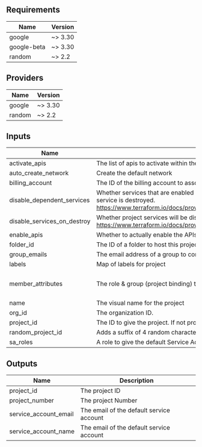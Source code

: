 ## Requirements

| Name | Version |
|------|---------|
| google | ~> 3.30 |
| google-beta | ~> 3.30 |
| random | ~> 2.2 |

## Providers

| Name | Version |
|------|---------|
| google | ~> 3.30 |
| random | ~> 2.2 |

## Inputs

| Name | Description | Type | Default | Required |
|------|-------------|------|---------|:--------:|
| activate\_apis | The list of apis to activate within the project | `list(string)` | n/a | yes |
| auto\_create\_network | Create the default network | `bool` | `false` | no |
| billing\_account | The ID of the billing account to associate this project with | `string` | n/a | yes |
| disable\_dependent\_services | Whether services that are enabled and which depend on this service should also be disabled when this service is destroyed. https://www.terraform.io/docs/providers/google/r/google_project_service.html#disable_dependent_services | `string` | `"true"` | no |
| disable\_services\_on\_destroy | Whether project services will be disabled when the resources are destroyed. https://www.terraform.io/docs/providers/google/r/google_project_service.html#disable_on_destroy | `string` | `"true"` | no |
| enable\_apis | Whether to actually enable the APIs. If false, this module is a no-op. | `string` | `"false"` | no |
| folder\_id | The ID of a folder to host this project | `string` | `""` | no |
| group\_emails | The email address of a group to control the project by being assigned group\_role. | `list(string)` | `[]` | no |
| labels | Map of labels for project | `map(string)` | `{}` | no |
| member\_attributes | The role & group (project binding) to give the controlling group (group\_name) over the project. | <pre>map(object({<br>    roles = list(string)<br>  }))</pre> | n/a | yes |
| name | The visual name for the project | `string` | n/a | yes |
| org\_id | The organization ID. | `string` | n/a | yes |
| project\_id | The ID to give the project. If not provided, the `name` will be used. | `string` | `""` | no |
| random\_project\_id | Adds a suffix of 4 random characters to the `project_id` | `bool` | `false` | no |
| sa\_roles | A role to give the default Service Account for the project (defaults to none) | `list(string)` | `[]` | no |

## Outputs

| Name | Description |
|------|-------------|
| project\_id | The project ID |
| project\_number | The project Number |
| service\_account\_email | The email of the default service account |
| service\_account\_name | The email of the default service account |

